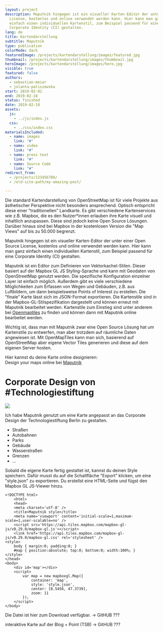 ```yaml
---
layout: project
description: Maputnik hingegen ist ein visueller Karten-Editor der unter einer Open Source
  License, kostenlos und online verwendet werden kann. Hier kann man ganz
  einfach einen individuellen Kartenstil, zum Beispiel passend für eine
  Corporate Identity (CI) gestalten.
lang: de
title: Kartendarstellung
subtitle: Maputnik
type: publication
colorMode: dark
featuredImage: /projects/kartendarstellung/images/featured.jpg
thumbnail: /projects/kartendarstellung/images/thumbnail.jpg
heroImage: /projects/kartendarstellung/images/hero.jpg
visible: true
featured: false
authors:
  - sebastian-meier
  - jolanta-paliszewska
start: 2019-02-02
end: 2019-02-18
status: finished
date: 2019-02-18
assets:
  js:
    - ../js/index.js
  css:
    - ../css/index.css
materialsIncluded:
  - name: images
    link: "#"
  - name: video
    link: "#"
  - name: press text
    link: "#"
  - name: Source Code
    link: "#"
redirect_from:
  - /projects/123456789/
  - /old-site-path/my-amazing-post/

---
```


Die standard Kartendarstellung von OpenStreetMap ist für viele Projekte aus ästhetischer Perspektive nicht besonders ansprechend. Optisch entspricht diese einer "traditionellen" Landkarte. Es gibt verschiedene Kartenservices wie z.B. Mapbox, die es den Nutzer*innen erlauben ihre Karte visuell und inhaltlich anzupassen. Diese sind jedoch keine Open Source Lösungen. Darüber hinaus sind bei Mapbox in der kostenlosen Version die "Map Views" auf bis zu 50.000 begrenzt.

Maputnik hingegen ist ein visueller Karten-Editor der unter einer Open Source License, kostenlos und online verwendet werden kann. Hier kann man ganz einfach einen individuellen Kartenstil, zum Beispiel passend für eine Corporate Identity (CI) gestalten.

Maputnik ist ein Editor zum Definieren von Vektorkachel-Stilen. Dieser basiert auf der Mapbox GL JS Styling-Sprache und kann mit Geodaten von OpenStreetMap genutzt werden. Die spezifische Konfiguration einzelner Layer ist einfach möglich. Außerdem gibt es viele verschiedene Möglichkeiten zum Erfassen von Wegen und Gebäuden, z.B. aus Luftbildern, um dann beispielsweise Points of Interest zu erstellen. Die "finale" Karte lässt sich im JSON-Format exportieren. Die Kartenstile sind in der Mapbox-GL-Stilspezifikation dargestellt und können erneut mit Maputnik bearbeitet werden. Kartenstile zum Einstieg sind unter anderem bei [Openmaptiles](http://openmaptiles.org/) zu finden und können dann mit Maputnik online bearbeitet werden.

Wichtig ist, dass man mit Maputnik zwar eine Open Source Lösung hat um Kartenstile zu entwerfen, man aber trotzdem auf räumliche Daten angewiesen ist. Mit OpenMapTiles kann man sich, basierend auf OpenStreetMap aber eigene Vector Tiles generieren und diese auf dem eigenen Server hosten.


Hier kannst du deine Karte online designieren:  
Design your maps online bei [Maputnik](https://maputnik.github.io/editor/)

# Corporate Design von #Technologiestiftung 
![](/CI.png)

 

Ich habe Maputnik genutzt um eine Karte angepasst an das Corporate Design der Technologiestiftung Berlin zu gestalten. 

- Straßen
- Autobahnen
- Parks
- Gebäude
- Wasserstraßen
- Grenzen
- ...

Sobald die eigene Karte fertig gestaltet ist, kannst du deinen Style speichern. Dafür musst du auf die Schaltfläche "Export"  klicken, um eine "style.json" zu exportieren. Du erstellst eine HTML-Seite und fügst den Mapbox GL JS-Viewer hinzu. 


	<!DOCTYPE html>
		<html>
		<head>
	    <meta charset='utf-8' />
	    <title>Maputnik style</title>
	    <meta name='viewport' content='initial-scale=1,maximum-scale=1,user-scalable=no' />
	    <script src='https://api.tiles.mapbox.com/mapbox-gl-js/v0.29.0/mapbox-gl.js'></script>
	    <link href='https://api.tiles.mapbox.com/mapbox-gl-js/v0.29.0/mapbox-gl.css' rel='stylesheet' />
    <style>
        body { margin:0; padding:0; }
        #map { position:absolute; top:0; bottom:0; width:100%; }
    </style>
	</head>
	<body>
	    <div id='map'></div>
	    <script>
	        var map = new mapboxgl.Map({
	            container: 'map',
	            style: 'style.json',
	            center: [8.5456, 47.3739],
	            zoom: 11
	        });
	    </script>
	</body>




Die Datei ist hier zum Download verfügbar.
-> GitHUB ???

interaktive Karte auf der Blog + Point (TSB) 
-> GitHUB ???




